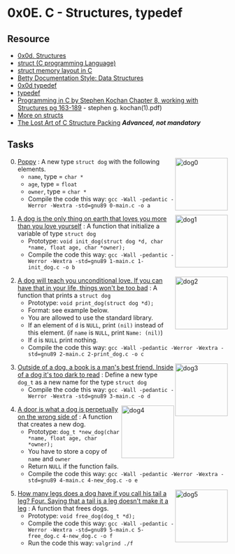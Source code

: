 # 0x0E. C - Structures, typedef

## Resource

- [0x0d. Structures](../references/Structures.pdf)
- [struct (C programming Language)](https://en.wikipedia.org/wiki/Struct_(C_programming_language))
- [struct memory layout in C](https://stackoverflow.com/questions/2748995/struct-memory-layout-in-c)
- [Betty Documentation Style: Data Structures](https://github.com/holbertonschool/Betty/wiki/Documentation:-Data-structures)
- [0x0d typedef](../references/typedef.pdf)
- [typedef](https://publications.gbdirect.co.uk//c_book/chapter8/typedef.html)
- [Programming in C by Stephen Kochan Chapter 8, working with Structures pg 163-189](../references/Programming_in_C_4th_Edition_by_Stephen_Kochan.pdf) \- stephen g. kochan\(1\).pdf)
- [More on structs](../references/structs.pdf)
- [The Lost Art of C Structure Packing](http://www.catb.org/esr/structure-packing/) ***Advanced, not mandatory***

## Tasks

<img align="right" src="../.imgs/dog0.jpg" alt="dog0" width="120" height="120">

0. [Poppy](./dog.h) : A new type `struct dog` with the following elements.
	- `name`, type = `char *`
	- `age`, type = `float`
	- `owner`, type = `char *`
	- Compile the code this way: `gcc -Wall -pedantic -Werror -Wextra -std=gnu89 0-main.c -o a`

<img align="right" src="../.imgs/dog1.jpg" alt="dog1" width="120" height="120">

1. [A dog is the only thing on earth that loves you more than you love yourself](./1-init_dog.c) : A function that initialize a variable of type `struct dog`
	- Prototype: `void init_dog(struct dog *d, char *name, float age, char *owner);`
	- Compile the code this way: `gcc -Wall -pedantic -Werror -Wextra -std=gnu89 1-main.c 1-init_dog.c -o b`

<img align="right" src="../.imgs/dog2.jpg" alt="dog2" width="120" height="120">

2. [A dog will teach you unconditional love. If you can have that in your life, things won't be too bad](./2-print_dog.c) : A function that prints a `struct dog`
	- Prototype: `void print_dog(struct dog *d);`
	- Format: see example below.
	- You are allowed to use the standard library.
	- If an element of `d` is `NULL`, print `(nil)` instead of this element. (if `name` is `NULL`, print `Name: (nil)`)
	- If `d` is `NULL` print nothing.
	- Compile the code this way: `gcc -Wall -pedantic -Werror -Wextra -std=gnu89 2-main.c 2-print_dog.c -o c`

<img align="right" src="../.imgs/dog3.jpg" alt="dog3" width="120" height="120">

3. [Outside of a dog, a book is a man's best friend. Inside of a dog it's too dark to read](./dog.h) : Define a new type `dog_t` as a new name for the type `struct dog`
	- Compile the code this way: `gcc -Wall -pedantic -Werror -Wextra -std=gnu89 3-main.c -o d`

<img align="right" src="../.imgs/dog4.jpg" alt="dog4" width="120" height="120">

4. [A door is what a dog is perpetually on the wrong side of](./4-new_dog.c) : A function that creates a new dog.
	- Prototype: `dog_t *new_dog(char *name, float age, char *owner);`
	- You have to store a copy of `name` and `owner`
	- Return `NULL` if the function fails.
	- Compile the code this way: `gcc -Wall -pedantic -Werror -Wextra -std=gnu89 4-main.c 4-new_dog.c -o e`

<img align="right" src="../.imgs/dog5.jpg" alt="dog5" width="120" height="120">

5. [How many legs does a dog have if you call his tail a leg? Four. Saying that a tail is a leg doesn't make it a leg](./5-free_dog.c) : A function that frees dogs.
	- Prototype: `void free_dog(dog_t *d);`
	- Compile the code this way: `gcc -Wall -pedantic -Werror -Wextra -std=gnu89 5-main.c 5-free_dog.c 4-new_dog.c -o f`
	- Run the code this way: `valgrind ./f`